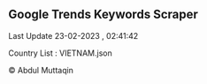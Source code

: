 

## Google Trends Keywords Scraper 
 
Last Update 23-02-2023 , 02:41:42

Country List :
VIETNAM.json



© Abdul Muttaqin 
